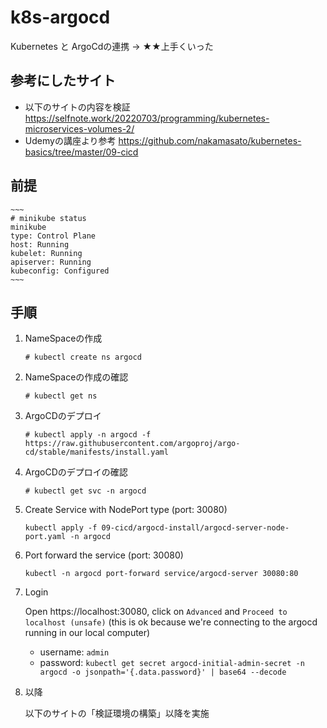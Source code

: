 # k8s-argocd
Kubernetes と ArgoCdの連携
→ ★★上手くいった

## 参考にしたサイト
- 以下のサイトの内容を検証
    https://selfnote.work/20220703/programming/kubernetes-microservices-volumes-2/
- Udemyの講座より参考
    https://github.com/nakamasato/kubernetes-basics/tree/master/09-cicd

## 前提
    ~~~
    # minikube status 
    minikube
    type: Control Plane
    host: Running
    kubelet: Running
    apiserver: Running
    kubeconfig: Configured
    ~~~

## 手順
1. NameSpaceの作成
    ~~~
    # kubectl create ns argocd
    ~~~
   
1. NameSpaceの作成の確認
    ~~~
    # kubectl get ns
    ~~~

1. ArgoCDのデプロイ
    ~~~
    # kubectl apply -n argocd -f https://raw.githubusercontent.com/argoproj/argo-cd/stable/manifests/install.yaml
    ~~~

1. ArgoCDのデプロイの確認
    ~~~
    # kubectl get svc -n argocd
    ~~~

1. Create Service with NodePort type (port: 30080)
    ~~~
    kubectl apply -f 09-cicd/argocd-install/argocd-server-node-port.yaml -n argocd
    ~~~

1. Port forward the service (port: 30080)
    ~~~
    kubectl -n argocd port-forward service/argocd-server 30080:80
    ~~~

1. Login

    Open https://localhost:30080, click on `Advanced` and `Proceed to localhost (unsafe)` (this is ok because we're connecting to the argocd running in our local computer)

    - username: `admin`
    - password: `kubectl get secret argocd-initial-admin-secret -n argocd -o jsonpath='{.data.password}' | base64 --decode`

1. 以降

    以下のサイトの「検証環境の構築」以降を実施
